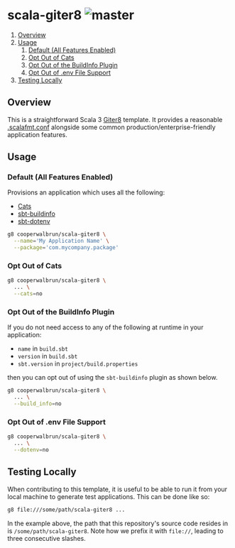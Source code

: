 # scala-giter8 ![master](https://github.com/cooperwalbrun/scala-giter8/workflows/master/badge.svg)

1. [Overview](#overview)
2. [Usage](#usage)
   1. [Default (All Features Enabled)](#default-all-features-enabled)
   2. [Opt Out of Cats](#opt-out-of-cats)
   3. [Opt Out of the BuildInfo Plugin](#opt-out-of-the-buildinfo-plugin)
   4. [Opt Out of .env File Support](#opt-out-of-env-file-support)
3. [Testing Locally](#testing-locally)

## Overview

This is a straightforward Scala 3 [Giter8](http://www.foundweekends.org/giter8/index.html) template.
It provides a reasonable [.scalafmt.conf](https://scalameta.org/scalafmt/docs/configuration.html)
alongside some common production/enterprise-friendly application features.

## Usage

### Default (All Features Enabled)

Provisions an application which uses all the following:

* [Cats](http://typelevel.org/cats/)
* [sbt-buildinfo](https://github.com/sbt/sbt-buildinfo)
* [sbt-dotenv](https://github.com/Philippus/sbt-dotenv)

```bash
g8 cooperwalbrun/scala-giter8 \
  --name='My Application Name' \
  --package='com.mycompany.package'
```

### Opt Out of Cats

```bash
g8 cooperwalbrun/scala-giter8 \
  ... \
  --cats=no
```

### Opt Out of the BuildInfo Plugin

If you do not need access to any of the following at runtime in your application:

* `name` in `build.sbt`
* `version` in `build.sbt`
* `sbt.version` in `project/build.properties`

then you can opt out of using the `sbt-buildinfo` plugin as shown below.

```bash
g8 cooperwalbrun/scala-giter8 \
  ... \
  --build_info=no
```

### Opt Out of .env File Support

```bash
g8 cooperwalbrun/scala-giter8 \
  ... \
  --dotenv=no
```

## Testing Locally

When contributing to this template, it is useful to be able to run it from your local machine to
generate test applications. This can be done like so:

```bash
g8 file:///some/path/scala-giter8 ...
```

In the example above, the path that this repository's source code resides in is
`/some/path/scala-giter8`. Note how we prefix it with `file://`, leading to three consecutive
slashes.
